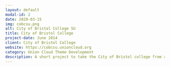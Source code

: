 ```yaml
---
layout: default
modal-id: 2
date: 2020-03-15
img: cobcsu.png
alt: City of Bristol College SU
title: City of Bristol College
project-date: June 2014
client: City of Bristol College
website: https://cobcsu.unioncloud.org
category: Union Cloud Theme Development
description: A short project to take the City of Bristol college from a basic Union cloud theme to a fully fledged site within a short time frame.
---
```

